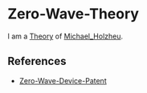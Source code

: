 # Zero-Wave-Theory

I am a [Theory](10000060.md) of [Michael_Holzheu](0.md).

## References

- [Zero-Wave-Device-Patent](300050001.md)
